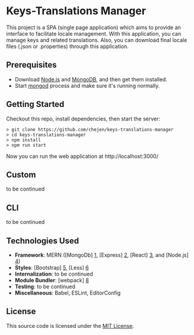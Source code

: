 # Keys-Translations Manager
This project is a SPA (single page application) which aims to provide an interface to facilitate locale management. With this application, you can manage keys and related translations. Also, you can download final locale files (.json or .properties) through this application.


## Prerequisites

* Download [Node.js](https://nodejs.org/en/) and [MongoDB](https://www.mongodb.org/), and then get them installed.
* Start [mongod](https://docs.mongodb.org/manual/tutorial/manage-mongodb-processes/) process and make sure it's running normally.


## Getting Started

Checkout this repo, install dependencies, then start the server:
```
> git clone https://github.com/chejen/keys-translations-manager
> cd keys-translations-manager
> npm install
> npm run start
```
Now you can run the web application at http://localhost:3000/


## Custom
to be continued


## CLI
to be continued


## Technologies Used
* **Framework**: MERN ([MongoDb] [1], [Express] [2], [React] [3], and [Node.js] [4])
* **Styles**: [Bootstrap] [5], [Less] [6]
* **Internalization**: to be continued
* **Module Bundler**: [webpack] [8]
* **Testing**: to be continued
* **Miscellaneous**: Babel, ESLint, EditorConfig


## License
This source code is licensed under the [MIT License](http://www.opensource.org/licenses/MIT).

[1]: https://www.mongodb.org/
[2]: http://expressjs.com/
[3]: https://facebook.github.io/react/
[4]: https://nodejs.org/en/
[5]: http://getbootstrap.com/
[6]: http://lesscss.org/
[7]: http://formatjs.io/react/
[8]: https://webpack.github.io/
